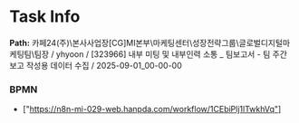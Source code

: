 # Task Info

**Path:** 카페24(주)\본사사업장\[CG]MI본부\마케팅센터\성장전략그룹\글로벌디지털마케팅팀\팀장 / yhyoon / [323966] 내부 미팅 및 내부인력 소통 _ 팀보고서 - 팀 주간 보고 작성용 데이터 수집 / 2025-09-01_00-00-00

### BPMN
- ["https://n8n-mi-029-web.hanpda.com/workflow/1CEbiPlj1lTwkhVq"]

